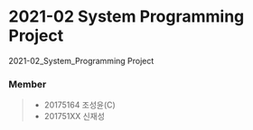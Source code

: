 # 2021-02 System Programming Project
2021-02_System_Programming Project

### Member
>* 20175164 조성윤(C)
>* 201751XX 신재성
